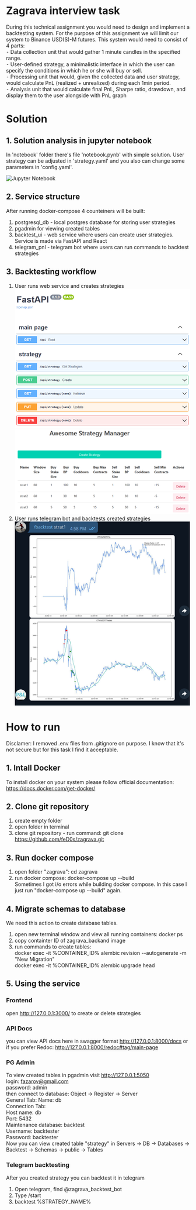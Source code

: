 # Zagrava interview task
During this technical assignment you would need to design and implement a backtesting system. For the purpose of this assignment we will limit our system to Binance USD(S)-M futures. This system would need to consist of 4 parts:<br/>
 ⁃ Data collection unit that would gather 1 minute candles in the specified range.<br/>
 ⁃ User-defined strategy, a minimalistic interface in which the user can specify the conditions in which he or she will buy or sell.<br/>
 ⁃ Processing unit that would, given the collected data and user strategy, would calculate PnL (realized + unrealized) during each 1min period.<br/>
 ⁃ Analysis unit that would calculate final PnL, Sharpe ratio, drawdown, and display them to the user alongside with PnL graph<br/>
 
 # Solution

## 1. Solution analysis in jupyter notebook

In 'notebook' folder there's file 'notebook.pynb' with simple solution. User strategy can be adjusted in 'strategy.yaml' and you also can change some parameters in 'config.yaml'.

![Jupyter Notebook](https://github.com/feD0s/zagrava/blob/main/notebook/notebook.ipynb)

## 2. Service structure

After running docker-compose 4 counteiners will be built:<br/>
1) postgresql_db - local postgres database for storing user strategies</br>
2) pgadmin for viewing created tables</br>
3) backtest_ui - web service where users can create user strategies. Service is made via FastAPI and React</br>
4) telegram_pnl - telegram bot where users can run commands to backtest strategies

## 3. Backtesting workflow

1) User runs web service and creates strategies</br>
   ![fastAPI Swagger UI](https://github.com/feD0s/zagrava/blob/main/fastapi.png?raw=true)
   ![React UI](https://github.com/feD0s/zagrava/blob/main/React%20UI.png?raw=true)
3) User runs telegram bot and backtests created strategies 
   ![telegram UI](https://github.com/feD0s/zagrava/blob/main/telegram%20UI.png?raw=true)

# How to run
Disclamer: I removed .env files from .gitignore on purpose. I know that it's not secure but for this task I find it acceptable.
## 1. Intall Docker
To install docker on your system please follow official documentation:</br>
https://docs.docker.com/get-docker/
## 2. Clone git repository
1) create empty folder</br>
2) open folder in terminal</br>
3) clone git repository - run command: git clone https://github.com/feD0s/zagrava.git
## 3. Run docker compose
1) open folder "zagrava": cd zagrava</br>
2) run docker compose: docker-compose up --build</br>
Sometimes I got i/o errors while building docker compose. In this case I just run "docker-compose up --build" again.
## 4. Migrate schemas to database
We need this action to create database tables.</br>
1) open new terminal window and view all running containers: docker ps</br>
2) copy containter ID of zagrava_backand image</br>
3) run commands to create tables:</br>
docker exec -it %CONTAINER_ID% alembic revision --autogenerate -m "New Migration"</br>
docker exec -it %CONTAINER_ID% alembic upgrade head</br>
## 5. Using the service
### Frontend
open http://127.0.0.1:3000/ to create or delete strategies</br>
### API Docs
you can view API docs here in swagger format http://127.0.0.1:8000/docs or if you prefer Redoc: http://127.0.0.1:8000/redoc#tag/main-page</br>
### PG Admin
To view created tables in pgadmin visit http://127.0.0.1:5050</br>
login: fazarov@gmail.com</br>
password: admin</br>
then connect to database: Object -> Register -> Server</br>
General Tab: Name: db</br>
Connection Tab: </br>
Host name: db</br>
Port: 5432</br>
Maintenance database: backtest</br>
Username: backtester</br>
Password: backtester</br>
Now you can view created table "strategy" in Servers -> DB -> Databases -> Backtest -> Schemas -> public -> Tables</br>
### Telegram backtesting
After you created strategy you can backtest it in telegram</br>
1) Open telegram, find @zagrava_backtest_bot
2) Type /start
3) backtest %STRATEGY_NAME%
